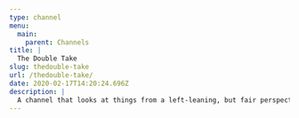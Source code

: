 ```yaml
---
type: channel
menu:
  main:
    parent: Channels
title: |
  The Double Take
slug: thedouble-take
url: /thedouble-take/
date: 2020-02-17T14:20:24.696Z
description: |
  A channel that looks at things from a left-leaning, but fair perspective. Critiques not just right-wing reactionaries, but the psychology that makes it possible.
---
```

